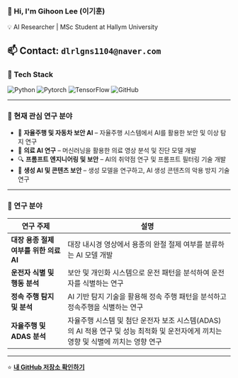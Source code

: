### 👋 Hi, I'm Gihoon Lee (이기훈)
💡 AI Researcher | MSc Student at Hallym University  

📫 **Contact:** `dlrlgns1104@naver.com`
---

### 🚀 Tech Stack
![Python](https://img.shields.io/badge/Python-3776AB?style=for-the-badge&logo=python&logoColor=white)
![Pytorch](https://img.shields.io/badge/PyTorch-EE4C2C?style=for-the-badge&logo=pytorch&logoColor=white)
![TensorFlow](https://img.shields.io/badge/TensorFlow-FF6F00?style=for-the-badge&logo=tensorflow&logoColor=white)
![GitHub](https://img.shields.io/badge/GitHub-181717?style=for-the-badge&logo=github&logoColor=white)

---

### 🔬 현재 관심 연구 분야  
- 🚗 **자율주행 및 자동차 보안 AI** – 자율주행 시스템에서 AI를 활용한 보안 및 이상 탐지 연구  
- 🏥 **의료 AI 연구** – 머신러닝을 활용한 의료 영상 분석 및 진단 모델 개발  
- 🔍 **프롬프트 엔지니어링 및 보안** – AI의 취약점 연구 및 프롬프트 필터링 기술 개발  
- 🎨 **생성 AI 및 콘텐츠 보안** – 생성 모델을 연구하고, AI 생성 콘텐츠의 악용 방지 기술 연구  

---

### 🔬 연구 분야  

| 연구 주제 | 설명 |
|--------------|-------------|
| **대장 용종 절제 여부를 위한 의료 AI** | 대장 내시경 영상에서 용종의 완절 절제 여부를 분류하는 AI 모델 개발 |
| **운전자 식별 및 행동 분석** | 보안 및 개인화 시스템으로 운전 패턴을 분석하여 운전자를 식별하는 연구 |
| **정속 주행 탐지 및 분석** | AI 기반 탐지 기술을 활용해 정속 주행 패턴을 분석하고 정속주행을 식별하는 연구 |
| **자율주행 및 ADAS 분석** | 자율주행 시스템 및 첨단 운전자 보조 시스템(ADAS)의 AI 적용 연구 및 성능 최적화 및 운전자에게 끼치는 영향 및 식별에 끼치는 영향 연구 |

---

⭐ **[내 GitHub 저장소 확인하기](https://github.com/dlrlgns1104?tab=repositories)**  
